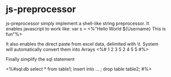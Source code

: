 js-preprocessor
===============

js-preprocessor simply implement a shell-like string preprocessor. It enables javascript to work like:
var s = <%"Hello World ${Username}
This is fun"%>

It also enables the direct paste from excel data, delimited with \t. System will automatically convert them into Arrays
<%#
1 2 3 5
2 4 5 5
#%>

Finally simplify the sql statement

<%#sql:db
select * from table1;
insert into ... ;
drop table table2;
#%>
